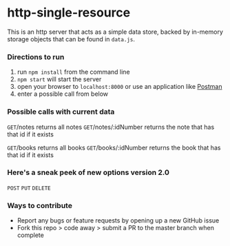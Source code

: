 # http-single-resource

This is an http server that acts as a simple data store, backed by in-memory storage objects that can be found in `data.js`.

### Directions to run
1. run `npm install` from the command line
1. `npm start` will start the server
2. open your browser to `localhost:8000` or use an application like [Postman](https://www.getpostman.com/)
3. enter a possible call from below

### Possible calls with current data
`GET`/notes returns all notes
`GET`/notes/:idNumber returns the note that has that id if it exists

`GET`/books returns all books
`GET`/books/:idNumber returns the book that has that id if it exists

### Here's a sneak peek of new options version 2.0
`POST`
`PUT`
`DELETE`

### Ways to contribute
- Report any bugs or feature requests by opening up a new GitHub issue
- Fork this repo > code away > submit a PR to the master branch when complete
